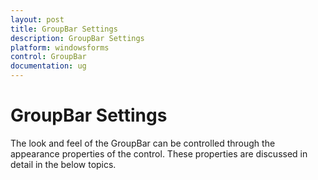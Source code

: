 ```yaml
---
layout: post
title: GroupBar Settings
description: GroupBar Settings
platform: windowsforms
control: GroupBar
documentation: ug
---
```

# GroupBar Settings

The look and feel of the GroupBar can be controlled through the appearance properties of the control. These properties are 
discussed in detail in the below topics.